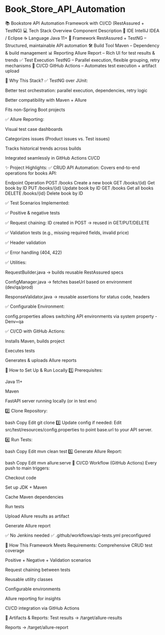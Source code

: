 # Book_Store_API_Automation
📚 Bookstore API Automation Framework with CI/CD (RestAssured + TestNG)
💻 Tech Stack Overview
Component	Description
🧠 IDE	IntelliJ IDEA / Eclipse
☕ Language	Java 11+
🔄 Framework	RestAssured + TestNG – Structured, maintainable API automation
🛠 Build Tool	Maven – Dependency & build management
📊 Reporting	Allure Report – Rich UI for test results & trends
✅ Test Execution	TestNG – Parallel execution, flexible grouping, retry mechanisms
🚀 CI/CD	GitHub Actions – Automates test execution + artifact upload

🧪 Why This Stack?
✅ TestNG over JUnit:

Better test orchestration: parallel execution, dependencies, retry logic

Better compatibility with Maven + Allure

Fits non-Spring Boot projects

✅ Allure Reporting:

Visual test case dashboards

Categorizes issues (Product issues vs. Test issues)

Tracks historical trends across builds

Integrated seamlessly in GitHub Actions CI/CD

✨ Project Highlights:
✅ CRUD API Automation:
Covers end-to-end operations for books API:

Endpoint	Operation
POST /books	Create a new book
GET /books/{id}	Get book by ID
PUT /books/{id}	Update book by ID
GET /books	Get all books
DELETE /books/{id}	Delete book by ID

✅ Test Scenarios Implemented:

✅ Positive & negative tests

✅ Request chaining: ID created in POST → reused in GET/PUT/DELETE

✅ Validation tests (e.g., missing required fields, invalid price)

✅ Header validation

✅ Error handling (404, 422)

✅ Utilities:

RequestBuilder.java → builds reusable RestAssured specs

ConfigManager.java → fetches baseUrl based on environment (dev/qa/prod)

ResponseValidator.java → reusable assertions for status code, headers

✅ Configurable Environment:

config.properties allows switching API environments via system property -Denv=qa

✅ CI/CD with GitHub Actions:

Installs Maven, builds project

Executes tests

Generates & uploads Allure reports

🚀 How to Set Up & Run Locally
1️⃣ Prerequisites:

Java 11+

Maven

FastAPI server running locally (or in test env)

2️⃣ Clone Repository:

bash
Copy
Edit
git clone <repo-url>
3️⃣ Update config if needed:
Edit src/test/resources/config.properties to point base.url to your API server.

4️⃣ Run Tests:

bash
Copy
Edit
mvn clean test
5️⃣ Generate Allure Report:

bash
Copy
Edit
mvn allure:serve
🔄 CI/CD Workflow (GitHub Actions)
Every push to main triggers:

Checkout code

Set up JDK + Maven

Cache Maven dependencies

Run tests

Upload Allure results as artifact

Generate Allure report

✅ No Jenkins needed
✅ .github/workflows/api-tests.yml preconfigured

📝 How This Framework Meets Requirements:
 Comprehensive CRUD test coverage

 Positive + Negative + Validation scenarios

 Request chaining between tests

 Reusable utility classes

 Configurable environments

 Allure reporting for insights

 CI/CD integration via GitHub Actions

📁 Artifacts & Reports:
Test results → /target/allure-results

Reports → /target/allure-report

